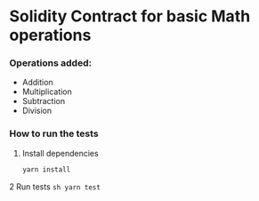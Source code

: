# Solidity Contract for basic Math operations

### Operations added:
- Addition
- Multiplication
- Subtraction
- Division

### How to run the tests
1. Install dependencies
	```sh
	yarn install
	```

2 Run tests
	```sh
	yarn test
	```
